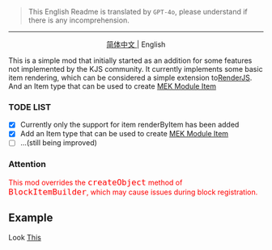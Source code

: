 > This English Readme is translated by `GPT-4o`, please understand if there is any incomprehension.

---

<p align="center">
<a href="./README_ZH.md"> 简体中文 </a> | <span> English </span>
</p>

This is a simple mod that initially started as an addition for some features not implemented by the KJS community. It currently implements some basic item rendering, which can be considered a simple extension to[RenderJS](https://github.com/ch1335/RenderJS). And an Item type that can be used to create [MEK Module Item](https://wiki.aidancbrady.com/wiki/Modules)

### TODE LIST
- [x] Currently only the support for item renderByItem has been added
- [x] Add an Item type that can be used to create [MEK Module Item](https://wiki.aidancbrady.com/wiki/Modules)
- [ ] ...(still being improved)

### Attention
<span style="color: red;">
This mod overrides the <code style="color: red; font-size: 16px">createObject</code> method of <code style="color: red; font-size: 16px">BlockItemBuilder</code>, which may cause issues during block registration.</span>

## Example
Look [This](./example/)